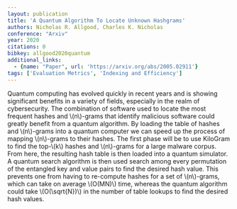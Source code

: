 ```yaml
---
layout: publication
title: 'A Quantum Algorithm To Locate Unknown Hashgrams'
authors: Nicholas R. Allgood, Charles K. Nicholas
conference: "Arxiv"
year: 2020
citations: 0
bibkey: allgood2020quantum
additional_links:
  - {name: "Paper", url: 'https://arxiv.org/abs/2005.02911'}
tags: ['Evaluation Metrics', 'Indexing and Efficiency']
---
```

Quantum computing has evolved quickly in recent years and is showing
significant benefits in a variety of fields, especially in the realm of
cybersecurity. The combination of software used to locate the most frequent
hashes and \\(n\\)-grams that identify malicious software could greatly benefit
from a quantum algorithm. By loading the table of hashes and \\(n\\)-grams into a
quantum computer we can speed up the process of mapping \\(n\\)-grams to their
hashes. The first phase will be to use KiloGram to find the top-\\(k\\) hashes and
\\(n\\)-grams for a large malware corpus. From here, the resulting hash table is
then loaded into a quantum simulator. A quantum search algorithm is then used
search among every permutation of the entangled key and value pairs to find the
desired hash value. This prevents one from having to re-compute hashes for a
set of \\(n\\)-grams, which can take on average \\(O(MN)\\) time, whereas the quantum
algorithm could take \\(O(\sqrt\{N\})\\) in the number of table lookups to find the
desired hash values.
